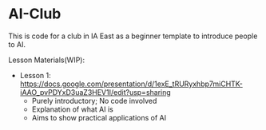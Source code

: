 # AI-Club
This is code for a club in IA East as a beginner template to introduce people to AI.

Lesson Materials(WIP):
- Lesson 1: https://docs.google.com/presentation/d/1exE_tRURyxhbp7miCHTK-iAAO_pvPDYxD3uaZ3HEV1I/edit?usp=sharing
  - Purely introductory; No code involved
  - Explanation of what AI is
  - Aims to show practical applications of AI
